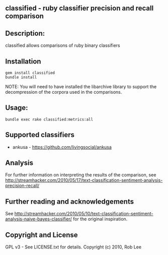 ## classified - ruby classifier precision and recall comparison

## Description:

classified allows comparisons of ruby binary classifiers

## Installation

    gem install classified
    bundle install

NOTE: You will need to have installed the libarchive library to support the
decompression of the corpora used in the comparisons.

## Usage:

    bundle exec rake classified:metrics:all

## Supported classifiers

* ankusa - https://github.com/livingsocial/ankusa

## Analysis

For further information on interpreting the results of the comparison, see http://streamhacker.com/2010/05/17/text-classification-sentiment-analysis-precision-recall/

## Further reading and acknowledgements

See http://streamhacker.com/2010/05/10/text-classification-sentiment-analysis-naive-bayes-classifier/ for the original inspiration.

## Copyright and License

GPL v3 - See LICENSE.txt for details.
Copyright (c) 2010, Rob Lee